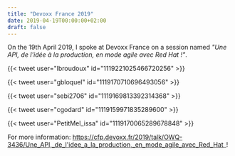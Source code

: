 ```yaml
---
title: "Devoxx France 2019"
date: 2019-04-19T00:00:00+02:00
draft: false
---
```


On the 19th April 2019, I spoke at Devoxx France on a session named _"Une API, de l'idée à la production, en mode agile avec Red Hat !"_.

{{< tweet user="lbroudoux" id="1119221025466720256" >}}

{{< tweet user="gbloquel" id="1119170710696493056" >}}

{{< tweet user="sebi2706" id="1119169813392314368" >}}

{{< tweet user="cgodard" id="1119159971835289600" >}}

{{< tweet user="PetitMel_issa" id="1119170065289678848" >}}

For more information: https://cfp.devoxx.fr/2019/talk/OWQ-3436/Une_API,_de_l'idee_a_la_production,_en_mode_agile_avec_Red_Hat_!

